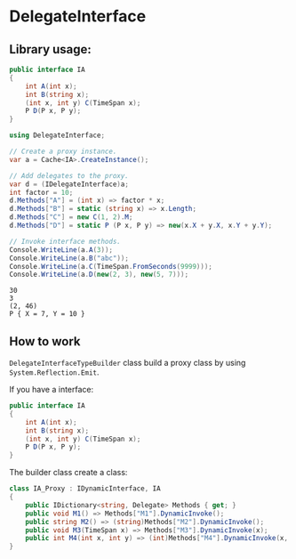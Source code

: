 # DelegateInterface

## Library usage:

```cs
public interface IA
{
    int A(int x);
    int B(string x);
    (int x, int y) C(TimeSpan x);
    P D(P x, P y);
}
```

```cs
using DelegateInterface;

// Create a proxy instance.
var a = Cache<IA>.CreateInstance();

// Add delegates to the proxy.
var d = (IDelegateInterface)a;
int factor = 10;
d.Methods["A"] = (int x) => factor * x;
d.Methods["B"] = static (string x) => x.Length;
d.Methods["C"] = new C(1, 2).M;
d.Methods["D"] = static P (P x, P y) => new(x.X + y.X, x.Y + y.Y);

// Invoke interface methods.
Console.WriteLine(a.A(3));
Console.WriteLine(a.B("abc"));
Console.WriteLine(a.C(TimeSpan.FromSeconds(9999)));
Console.WriteLine(a.D(new(2, 3), new(5, 7)));
```

```
30
3
(2, 46)
P { X = 7, Y = 10 }
```

## How to work

`DelegateInterfaceTypeBuilder` class build a proxy class by using `System.Reflection.Emit`.

If you have a interface:

```cs
public interface IA
{
    int A(int x);
    int B(string x);
    (int x, int y) C(TimeSpan x);
    P D(P x, P y);
}
```

The builder class create a class:

```cs
class IA_Proxy : IDynamicInterface, IA
{
    public IDictionary<string, Delegate> Methods { get; }
    public void M1() => Methods["M1"].DynamicInvoke();
    public string M2() => (string)Methods["M2"].DynamicInvoke();
    public void M3(TimeSpan x) => Methods["M3"].DynamicInvoke(x);
    public int M4(int x, int y) => (int)Methods["M4"].DynamicInvoke(x, y);
}
```
